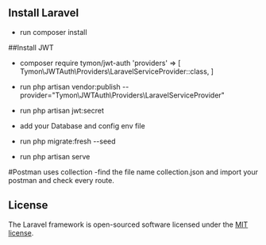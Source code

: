 
## Install Laravel
- run composer install

##Install JWT
- composer require tymon/jwt-auth
'providers' => [
    Tymon\JWTAuth\Providers\LaravelServiceProvider::class,
]

- run php artisan vendor:publish --provider="Tymon\JWTAuth\Providers\LaravelServiceProvider"
- run  php artisan jwt:secret

- add your Database and config env file
- run php migrate:fresh --seed
- run php artisan serve

#Postman uses collection
-find the file name collection.json and import your postman and check every route.


## License

The Laravel framework is open-sourced software licensed under the [MIT license](https://opensource.org/licenses/MIT).
